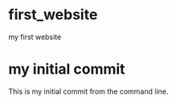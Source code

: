 # first_website
my first website


# my initial commit

This is my initial commit from the command line.
